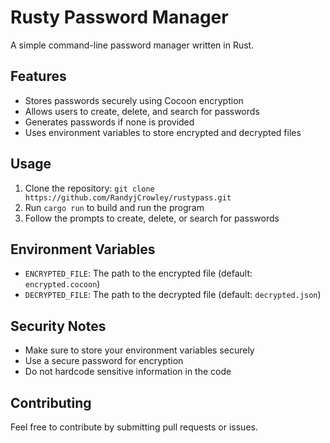 
**Rusty Password Manager**
==========================

A simple command-line password manager written in Rust.

**Features**
------------

* Stores passwords securely using Cocoon encryption
* Allows users to create, delete, and search for passwords
* Generates passwords if none is provided
* Uses environment variables to store encrypted and decrypted files

**Usage**
-----

1. Clone the repository: `git clone https://github.com/RandyjCrowley/rustypass.git`
2. Run `cargo run` to build and run the program
3. Follow the prompts to create, delete, or search for passwords

**Environment Variables**
------------------------

* `ENCRYPTED_FILE`: The path to the encrypted file (default: `encrypted.cocoon`)
* `DECRYPTED_FILE`: The path to the decrypted file (default: `decrypted.json`)

**Security Notes**
-----------------

* Make sure to store your environment variables securely
* Use a secure password for encryption
* Do not hardcode sensitive information in the code

**Contributing**
--------------

Feel free to contribute by submitting pull requests or issues.